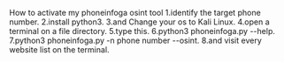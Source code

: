 How to activate my phoneinfoga osint tool
1.identify the target phone number.
2.install python3.
3.and Change your os to Kali Linux.
4.open a terminal on a file directory.
5.type this.
6.python3 phoneinfoga.py --help.
7.python3 phoneinfoga.py -n phone number --osint.
8.and visit every website list on the terminal.
